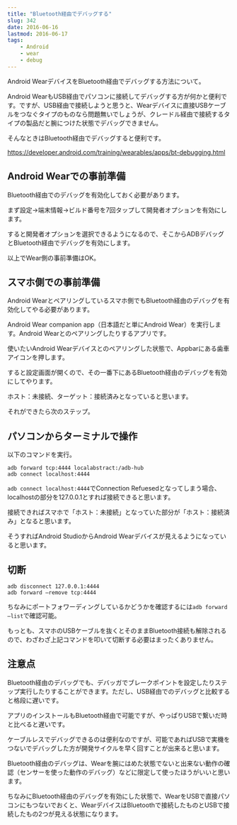 ```yaml
---
title: "Bluetooth経由でデバッグする"
slug: 342
date: 2016-06-16
lastmod: 2016-06-17
tags:
    - Android
    - wear
    - debug
---
```


Android WearデバイスをBluetooth経由でデバッグする方法について。

Android WearもUSB経由でパソコンに接続してデバッグする方が何かと便利です。ですが、USB経由で接続しようと思うと、Wearデバイスに直接USBケーブルをつなぐタイプのものなら問題無いでしょうが、クレードル経由で接続するタイプの製品だと腕につけた状態でデバッグできません。

そんなときはBluetooth経由でデバッグすると便利です。

<a href="https://developer.android.com/training/wearables/apps/bt-debugging.html">https://developer.android.com/training/wearables/apps/bt-debugging.html</a>


## Android Wearでの事前準備


Bluetooth経由でのデバッグを有効化しておく必要があります。

まず設定→端末情報→ビルド番号を7回タップして開発者オプションを有効にします。

すると開発者オプションを選択できるようになるので、そこからADBデバッグとBluetooth経由でデバッグを有効にします。

以上でWear側の事前準備はOK。


## スマホ側での事前準備


Android Wearとペアリングしているスマホ側でもBluetooth経由のデバッグを有効化してやる必要があります。

Android Wear companion app（日本語だと単にAndroid Wear）を実行します。Android Wearとのペアリングしたりするアプリです。

使いたいAndroid Wearデバイスとのペアリングした状態で、Appbarにある歯車アイコンを押します。

すると設定画面が開くので、その一番下にあるBluetooth経由のデバッグを有効にしてやります。

ホスト：未接続、ターゲット：接続済みとなっていると思います。

それができたら次のステップ。


## パソコンからターミナルで操作


以下のコマンドを実行。


```
adb forward tcp:4444 localabstract:/adb-hub
adb connect localhost:4444
```

`adb connect localhost:4444`でConnection Refuesedとなってしまう場合、localhostの部分を127.0.0.1とすれば接続できると思います。

接続できればスマホで「ホスト：未接続」となっていた部分が「ホスト：接続済み」となると思います。

そうすればAndroid StudioからAndroid Wearデバイスが見えるようになっていると思います。


## 切断



```
adb disconnect 127.0.0.1:4444
adb forward —remove tcp:4444
```

ちなみにポートフォワーディングしているかどうかを確認するには`adb forward —list`で確認可能。

もっとも、スマホのUSBケーブルを抜くとそのままBluetooth接続も解除されるので、わざわざ上記コマンドを叩いて切断する必要はまったくありません。


## 注意点


Bluetooth経由のデバッグでも、デバッガでブレークポイントを設定したりステップ実行したりすることができます。ただし、USB経由でのデバッグと比較すると格段に遅いです。

アプリのインストールもBluetooth経由で可能ですが、やっぱりUSBで繋いだ時と比べると遅いです。

ケーブルレスでデバッグできるのは便利なのですが、可能であればUSBで実機をつないでデバッグした方が開発サイクルを早く回すことが出来ると思います。

Bluetooth経由のデバッグは、Wearを腕にはめた状態でないと出来ない動作の確認（センサーを使った動作のデバッグ）などに限定して使ったほうがいいと思います。

ちなみにBluetooth経由のデバッグを有効にした状態で、WearをUSBで直接パソコンにもつないでおくと、WearデバイスはBluetoothで接続したものとUSBで接続したもの2つが見える状態になります。


  